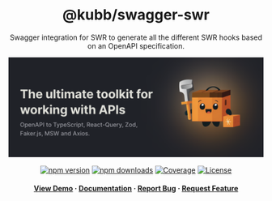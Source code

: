 <div align="center">

<!-- <img src="assets/logo.png" alt="logo" width="200" height="auto" /> -->
<h1>@kubb/swagger-swr</h1>

<p>
   Swagger integration for SWR to generate all the different SWR hooks based on an OpenAPI specification.
  </p>
  <img src="https://raw.githubusercontent.com/kubb-labs/kubb/main/assets/banner.png" alt="logo"  height="auto" />

[![npm version][npm-version-src]][npm-version-href]
[![npm downloads][npm-downloads-src]][npm-downloads-href]
[![Coverage][coverage-src]][coverage-href]
[![License][license-src]][license-href]

<!-- ALL-CONTRIBUTORS-BADGE:START - Do not remove or modify this section -->
<!-- ALL-CONTRIBUTORS-BADGE:END -->
</p>

<h4>
    <a href="https://codesandbox.io/s/github/kubb-labs/kubb/tree/alpha/examples/typescript" target="_blank">View Demo</a>
    <span> · </span>
      <a href="https://kubb.dev/" target="_blank">Documentation</a>
    <span> · </span>
      <a href="https://github.com/kubb-labs/kubb/issues/" target="_blank">Report Bug</a>
    <span> · </span>
      <a href="https://github.com/kubb-labs/kubb/issues/" target="_blank">Request Feature</a>
  </h4>
</div>

<!-- Badges -->

[npm-version-src]: https://img.shields.io/npm/v/@kubb/swagger-swr?flat&colorA=18181B&colorB=f58517
[npm-version-href]: https://npmjs.com/package/@kubb/swagger-swr
[npm-downloads-src]: https://img.shields.io/npm/dm/@kubb/swagger-swr?flat&colorA=18181B&colorB=f58517
[npm-downloads-href]: https://npmjs.com/package/@kubb/swagger-swr
[license-src]: https://img.shields.io/github/license/kubb-labs/kubb.svg?flat&colorA=18181B&colorB=f58517
[license-href]: https://github.com/kubb-labs/kubb/blob/main/LICENSE
[build-src]: https://img.shields.io/github/actions/workflow/status/kubb-labs/kubb/ci.yaml?style=flat&colorA=18181B&colorB=f58517
[build-href]: https://www.npmjs.com/package/@kubb/swagger-swr
[minified-src]: https://img.shields.io/bundlephobia/min/@kubb/swagger-swr?style=flat&colorA=18181B&colorB=f58517
[minified-href]: https://www.npmjs.com/package/@kubb/swagger-swr
[coverage-src]: https://img.shields.io/codecov/c/github/kubb-labs/kubb?style=flat&colorA=18181B&colorB=f58517
[coverage-href]: https://www.npmjs.com/package/@kubb/swagger-swr
